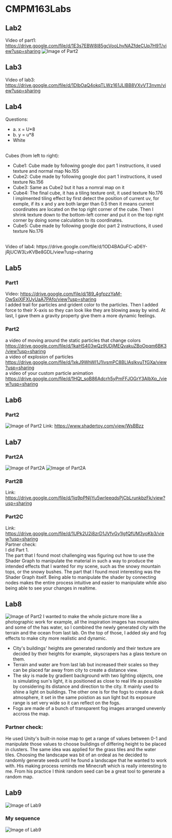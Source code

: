 # CMPM163Labs
## Lab2
Video of part1: https://drive.google.com/file/d/1E3s7EBW8l85gcVooLhyNAZfdeCUp7H9T/view?usp=sharing
![Image of Part2](https://i.ibb.co/D5mS7QS/Screen-Shot-2020-04-14-at-12-00-58-PM.png)
## Lab3
Video of lab3: https://drive.google.com/file/d/1DlbOaQ4okqTLWz161JLlBB8VXvVT3nvm/view?usp=sharing
## Lab4
Questions:<br/>
* a. x = U*8
* b. y = u*8
* White<br/><br/>

Cubes (from left to right):
* Cube1: Cube made by following google doc part 1 instructions, it used texture and normal map No.155
* Cube2: Cube made by following google doc part 1 instructions, it used texture No.156
* Cube3: Same as Cube2 but it has a nomral map on it
* Cube4: The final cube, it has a tiling texture onit, it used texture No.176<br/>
I implmented tiling effect by first detect the position of current uv, for exmple, if its x and y are both larger than 0.5 then it means current coordinates are located on the top right corner of the cube. Then I shrink texture down to the bottom-left corner and put it on the top right corner by doing some calculation to its coordinates.
* Cube5: Cube made by following google doc part 2 instructions, it used texture No.176
<br/>
Video of lab4: https://drive.google.com/file/d/1OD4BAGuFC-aD6Y-jRjUCW3LvKVBe8GDL/view?usp=sharing

## Lab5
### Part1
Video: https://drive.google.com/file/d/189_4gfpzzYaM-OwSxiXlFXUyUaA7PAfo/view?usp=sharing <br/>
I added trail for particles and grident color to the particles. Then I added force to their X-axis so they can look like they are blowing away by wind. At last, I gave them a gravity property give them a more dynamic feelings.
### Part2
a video of moving around the static particles that change colors<br/>
https://drive.google.com/file/d/1kaHS403wQz9UDjMEQvakuZBoOpqm6BK3/view?usp=sharing <br/>
a video of explosion of particles<br/>
https://drive.google.com/file/d/1xkJ9WhWI1J1lvsmPC8BLlAslkvuTfGXa/view?usp=sharing <br/>
a video of your custom particle animation<br/>
https://drive.google.com/file/d/1HQt_soB86Adcrh5yPmFFJOGrY3AIbXp_/view?usp=sharing <br/>

## Lab6
### Part2
![Image of Part2](https://i.ibb.co/3y7mGWk/Screen-Shot-2020-05-12-at-7-07-41-PM.png)
Link: https://www.shadertoy.com/view/WsBBzz

## Lab7
### Part2A
![Image of Part2A](https://i.ibb.co/pdsNGJ5/Screen-Shot-2020-05-19-at-8-06-45-PM.png)
![Image of Part2A](https://i.ibb.co/vLZRVYv/Screen-Shot-2020-05-19-at-8-07-05-PM.png)
### Part2B
Link: https://drive.google.com/file/d/1jq9pPNljYu5wrleeqdsPjCbLrunkbzFk/view?usp=sharing
### Part2C
Link: https://drive.google.com/file/d/1UPk2U2i8zrD1JVfvGy1lgfQfUM3yoKb3/view?usp=sharing <br />
Partner check: <br />
I did Part 1.<br />
The part that I found most challenging was figuring out how to use the Shader Graph to manipulate the material in such a way to produce the intended effects that I wanted for my scene, such as the snowy mountain tops, or the snowy bushes. The part that I found most interesting was the Shader Graph itself. Being able to manipulate the shader by connecting nodes makes the entire process intuitive and easier to manipulate while also being able to see your changes in realtime.

## Lab8
![Image of Part2](https://i.imgur.com/iUOInfC.jpg)
I wanted to make the whole picture more like a photographic work for example, all the inspiration images has mountains and some of the has water, so I combined the newly generated city with the terrain and the ocean from last lab. On the top of those, I added sky and fog effects to make city more realistic and dynamic.<br />
* City's buildings' heights are generated randomly and their texture are decided by their heights for example, skyscrapers has a glass texture on them. 
* Terrain and water are from last lab but increased their scales so they can be placed far away from city to create a distance view.
* The sky is made by gradient background with two lighting objects, one is simulating sun's light, it is positioned as close to real life as possible by considering its distance and direction to the city. It mainly used to shine a light on buildings. The other one is for the fogs to create a dusk atmosphere, it set in the same poistion as sun light but its exposure range is set very wide so it can reflect on the fogs.
* Fogs are made of a bunch of transparent fog images arranged unevenly accross the map.<br />
### Partner check:
He used Unity's built-in noise map to get a range of values between 0-1 and manipulate those values to choose buildings of differing height to be placed in clusters. The same idea was applied for the grass tiles and the water tiles. Choosing the landscape was bit of an ordeal as he decided to randomly generate seeds until he found a landscape that he wanted to work with. His making process reminds me Minecraft which is really interesting to me. From his practice I think random seed can be a great tool to generate a random map.

## Lab9
![Image of Lab9](https://i.imgur.com/o72LuBU.jpg)
### My sequence
![Image of Lab9](https://i.imgur.com/fFSz2sm.jpg)

